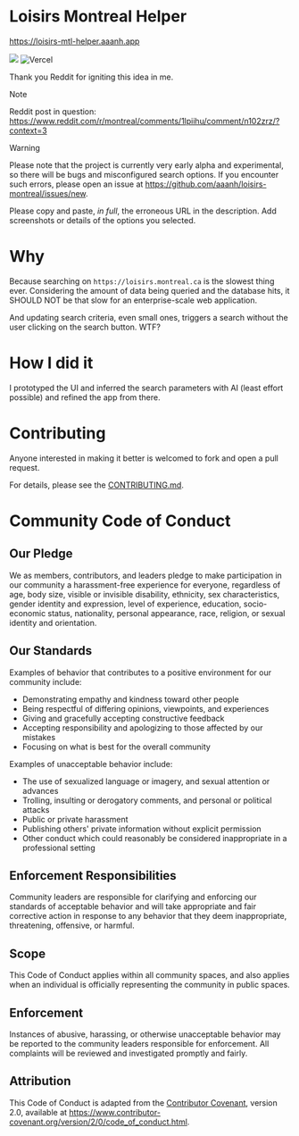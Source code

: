 # Loisirs Montreal Helper

https://loisirs-mtl-helper.aaanh.app

![](https://img.shields.io/badge/status-experimental-yellow) ![Vercel](https://vercelbadge.vercel.app/api/aaanh/loisirs-montreal)

Thank you Reddit for igniting this idea in me.


> [!NOTE]
> Reddit post in question: 
> https://www.reddit.com/r/montreal/comments/1lpiihu/comment/n102zrz/?context=3

> [!WARNING]
> Please note that the project is currently very early alpha and experimental, so there will be bugs and misconfigured search options. If you encounter such errors, please open an issue at <https://github.com/aaanh/loisirs-montreal/issues/new>.
>
> Please copy and paste, _in full_, the erroneous URL in the description. Add screenshots or details of the options you selected.


# Why

Because searching on `https://loisirs.montreal.ca` is the slowest thing ever. Considering the amount of data being queried and the database hits, it SHOULD NOT be that slow for an enterprise-scale web application.

And updating search criteria, even small ones, triggers a search without the user clicking on the search button. WTF?

# How I did it

I prototyped the UI and inferred the search parameters with AI (least effort possible) and refined the app from there.

# Contributing

Anyone interested in making it better is welcomed to fork and open a pull request.

For details, please see the [CONTRIBUTING.md](CONTRIBUTING.md).

# Community Code of Conduct

## Our Pledge

We as members, contributors, and leaders pledge to make participation in our community a harassment-free experience for everyone, regardless of age, body size, visible or invisible disability, ethnicity, sex characteristics, gender identity and expression, level of experience, education, socio-economic status, nationality, personal appearance, race, religion, or sexual identity and orientation.

## Our Standards

Examples of behavior that contributes to a positive environment for our community include:

* Demonstrating empathy and kindness toward other people
* Being respectful of differing opinions, viewpoints, and experiences
* Giving and gracefully accepting constructive feedback
* Accepting responsibility and apologizing to those affected by our mistakes
* Focusing on what is best for the overall community

Examples of unacceptable behavior include:

* The use of sexualized language or imagery, and sexual attention or advances
* Trolling, insulting or derogatory comments, and personal or political attacks
* Public or private harassment
* Publishing others' private information without explicit permission
* Other conduct which could reasonably be considered inappropriate in a professional setting

## Enforcement Responsibilities

Community leaders are responsible for clarifying and enforcing our standards of acceptable behavior and will take appropriate and fair corrective action in response to any behavior that they deem inappropriate, threatening, offensive, or harmful.

## Scope

This Code of Conduct applies within all community spaces, and also applies when an individual is officially representing the community in public spaces.

## Enforcement

Instances of abusive, harassing, or otherwise unacceptable behavior may be reported to the community leaders responsible for enforcement. All complaints will be reviewed and investigated promptly and fairly.

## Attribution

This Code of Conduct is adapted from the [Contributor Covenant](https://www.contributor-covenant.org), version 2.0, available at https://www.contributor-covenant.org/version/2/0/code_of_conduct.html.

